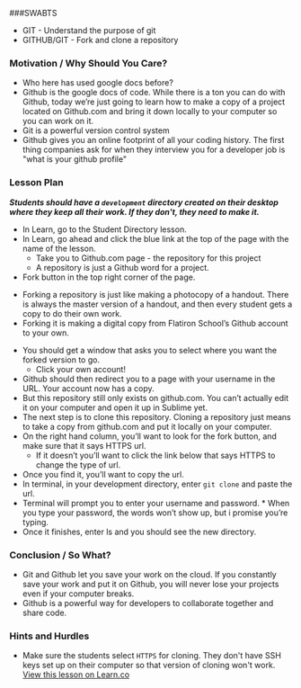 ###SWABTS
+ GIT - Understand the purpose of git
+ GITHUB/GIT - Fork and clone a repository


### Motivation / Why Should You Care?
+ Who here has used google docs before?
+ Github is the google docs of code. While there is a ton you can do with Github, today we’re just going to learn how to make a copy of a project located on Github.com and bring it down locally to your computer so you can work on it.
+ Git is a powerful version control system
+ Github gives you an online footprint of all your coding history. The first thing companies ask for when they interview you for a developer job is "what is your github profile"

### Lesson Plan
***Students should have a `development` directory created on their desktop where they keep all their work. If they don't, they need to make it.***
+ In Learn, go to the Student Directory lesson.
+ In Learn, go ahead and click the blue link at the top of the page with the name of the lesson.
  * Take you to Github.com page - the repository for this project
  * A repository is just a Github word for a project. 
+  Fork button in the top right corner of the page. 
  * Forking a repository is just like making a photocopy of a handout. There is always the master version of a handout, and then every student gets a copy to do their own work.
  * Forking it is making a digital copy from Flatiron School’s Github account to your own.
+ You should get a window that asks you to select where you want the forked version to go. 
  * Click your own account!
+ Github should then redirect you to a page with your username in the URL. Your account now has a copy.
+ But this repository still only exists on github.com. You can’t actually edit it on your computer and open it up in Sublime yet.
+ The next step is to clone this repository. Cloning a repository just means to take a copy from github.com and put it locally on your computer.
+ On the right hand column, you’ll want to look for the fork button, and make sure that it says HTTPS url.
  * If it doesn’t you’ll want to click the link below that says HTTPS to change the type of url.
+ Once you find it, you’ll want to copy the url.
+ In terminal, in your development directory, enter `git clone` and paste the url.
+ Terminal will prompt you to enter your username and password. * When you type your password, the words won’t show up, but i promise you’re typing.
+ Once it finishes, enter ls and you should see the new directory.

### Conclusion / So What?
+ Git and Github let you save your work on the cloud. If you constantly save your work and put it on Github, you will never lose your projects even if your computer breaks.
+ Github is a powerful way for developers to collaborate together and share code. 

### Hints and Hurdles
+ Make sure the students select `HTTPS` for cloning. They don't have SSH keys set up on their computer so that version of cloning won't work.
<a href='https://learn.co/lessons/hs-intro-web-design-teachers-guide-git' data-visibility='hidden'>View this lesson on Learn.co</a>
